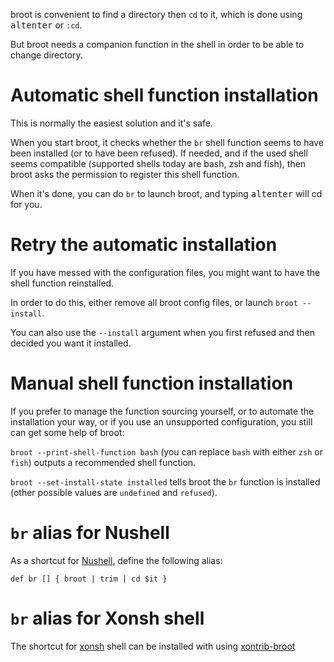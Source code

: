 
broot is convenient to find a directory then `cd` to it, which is done using <kbd>alt</kbd><kbd>enter</kbd> or `:cd`.

But broot needs a companion function in the shell in order to be able to change directory.

# Automatic shell function installation

This is normally the easiest solution and it's safe.

When you start broot, it checks whether the `br` shell function seems to have been installed (or
to have been refused). If needed, and if the used shell seems compatible (supported shells today are bash, zsh and fish),
then broot asks the permission to register this shell function.

When it's done, you can do `br` to launch broot, and typing <kbd>alt</kbd><kbd>enter</kbd> will cd for you.

# Retry the automatic installation

If you have messed with the configuration files, you might want to have the shell function reinstalled.

In order to do this, either remove all broot config files, or launch `broot --install`.

You can also use the `--install` argument when you first refused and then decided you want it installed.

# Manual shell function installation

If you prefer to manage the function sourcing yourself, or to automate the installation your way, or if you use an unsupported configuration, you still can get some help of broot:

`broot --print-shell-function bash` (you can replace `bash` with either `zsh` or `fish`) outputs a recommended shell function.

`broot --set-install-state installed` tells broot the `br` function is installed (other possible values are `undefined` and `refused`).

# `br` alias for Nushell

As a shortcut for [Nushell](https://www.nushell.sh/), define the following alias:

    def br [] { broot | trim | cd $it }

# `br` alias for Xonsh shell

The shortcut for [xonsh](https://xon.sh/) shell can be installed with using [xontrib-broot](https://github.com/jnoortheen/xontrib-broot)

